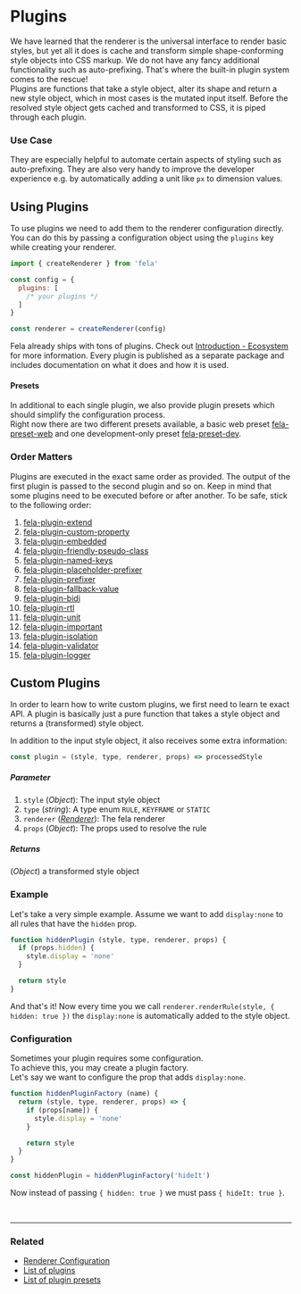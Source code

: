 # Plugins

We have learned that the renderer is the universal interface to render basic styles, but yet all it does is cache and transform simple shape-conforming style objects into CSS markup. We do not have any fancy additional functionality such as auto-prefixing. That's where the built-in plugin system comes to the rescue!<br>
Plugins are functions that take a style object, alter its shape and return a new style object, which in most cases is the mutated input itself.
Before the resolved style object gets cached and transformed to CSS, it is piped through each plugin.

### Use Case
They are especially helpful to automate certain aspects of styling such as auto-prefixing. They are also very handy to improve the developer experience e.g. by automatically adding a unit like `px` to dimension values.

## Using Plugins
To use plugins we need to add them to the renderer configuration directly. You can do this by passing a configuration object using the `plugins` key while creating your renderer.

```javascript
import { createRenderer } from 'fela'

const config = {
  plugins: [
    /* your plugins */
  ]
}

const renderer = createRenderer(config)
```

Fela already ships with tons of plugins. Check out [Introduction - Ecosystem](../introduction/Ecosystem.md#plugins) for more information. Every plugin is published as a separate package and includes documentation on what it does and how it is used.

#### Presets
In additional to each single plugin, we also provide plugin presets which should simplify the configuration process.<br>
Right now there are two different presets available, a basic web preset [fela-preset-web](https://github.com/robinweser/fela/tree/master/packages/fela-preset-web) and one development-only preset [fela-preset-dev](https://github.com/robinweser/fela/tree/master/packages/fela-preset-dev).

### Order Matters
Plugins are executed in the exact same order as provided. The output of the first plugin is passed to the second plugin and so on. Keep in mind that some plugins need to be executed before or after another. To be safe, stick to the following order:

1. [fela-plugin-extend](https://github.com/robinweser/fela/tree/master/packages/fela-plugin-extend)
2. [fela-plugin-custom-property](https://github.com/robinweser/fela/tree/master/packages/fela-plugin-custom-property)
3. [fela-plugin-embedded](https://github.com/robinweser/fela/tree/master/packages/fela-plugin-embedded)
4. [fela-plugin-friendly-pseudo-class](https://github.com/robinweser/fela/tree/master/packages/fela-plugin-friendly-pseudo-class)
5. [fela-plugin-named-keys](https://github.com/robinweser/fela/tree/master/packages/fela-plugin-named-keys)
6. [fela-plugin-placeholder-prefixer](https://github.com/robinweser/fela/tree/master/packages/fela-plugin-placeholder-prefixer)
7. [fela-plugin-prefixer](https://github.com/robinweser/fela/tree/master/packages/fela-plugin-prefixer)
8. [fela-plugin-fallback-value](https://github.com/robinweser/fela/tree/master/packages/fela-plugin-fallback-value)
9. [fela-plugin-bidi](https://github.com/robinweser/fela/tree/master/packages/fela-plugin-bidi)
10. [fela-plugin-rtl](https://github.com/robinweser/fela/tree/master/packages/fela-plugin-rtl)
11. [fela-plugin-unit](https://github.com/robinweser/fela/tree/master/packages/fela-plugin-unit)
12. [fela-plugin-important](https://github.com/robinweser/fela/tree/master/packages/fela-plugin-important)
13. [fela-plugin-isolation](https://github.com/robinweser/fela/tree/master/packages/fela-plugin-isolation)
14. [fela-plugin-validator](https://github.com/robinweser/fela/tree/master/packages/fela-plugin-validator)
15. [fela-plugin-logger](https://github.com/robinweser/fela/tree/master/packages/fela-plugin-logger)


## Custom Plugins

In order to learn how to write custom plugins, we first need to learn te exact API. A plugin is basically just a pure function that takes a style object and returns a (transformed) style object.

In addition to the input style object, it also receives some extra information:
```javascript
const plugin = (style, type, renderer, props) => processedStyle
```

##### Parameter
1. `style` (*Object*): The input style object
2. `type` (*string*): A type enum `RULE`, `KEYFRAME` or `STATIC`
3. `renderer` ([*Renderer*](../basics/Renderer.md)): The fela renderer
4. `props` (*Object*): The props used to resolve the rule

##### Returns
(*Object*) a transformed style object

### Example
Let's take a very simple example. Assume we want to add `display:none` to all rules that have the `hidden` prop.

```javascript
function hiddenPlugin (style, type, renderer, props) {
  if (props.hidden) {
    style.display = 'none'
  }

  return style
}
```
And that's it! Now every time you we call `renderer.renderRule(style, { hidden: true })` the `display:none` is automatically added to the style object.


### Configuration

Sometimes your plugin requires some configuration.<br>
To achieve this, you may create a plugin factory.<br>
Let's say we want to configure the prop that adds `display:none`.
```javascript
function hiddenPluginFactory (name) {
  return (style, type, renderer, props) => {
    if (props[name]) {
      style.display = 'none'
    }

    return style
  }
}
```
```javascript
const hiddenPlugin = hiddenPluginFactory('hideIt')
```
Now instead of passing `{ hidden: true }` we must pass `{ hideIt: true }`.

<br>

---

### Related
* [Renderer Configuration](RendererConfiguration.md)
* [List of plugins](../introduction/Ecosystem.md#plugins)
* [List of plugin presets](../introduction/Ecosystem.md#plugin-presets)
